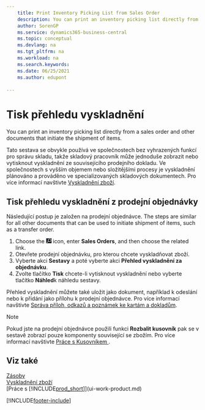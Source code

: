 ```yaml
---
    title: Print Inventory Picking List from Sales Order
    description: You can print an inventory picking list directly from a sales order, sales, invoice, and other outbound sales documents.
    author: SorenGP
    ms.service: dynamics365-business-central
    ms.topic: conceptual
    ms.devlang: na
    ms.tgt_pltfrm: na
    ms.workload: na
    ms.search.keywords:
    ms.date: 06/25/2021
    ms.author: edupont

---
```

# Tisk přehledu vyskladnění

You can print an inventory picking list directly from a sales order and other documents that initiate the shipment of items.

Tato sestava se obvykle používá ve společnostech bez vyhrazených funkcí pro správu skladu, takže skladový pracovník může jednoduše zobrazit nebo vytisknout vyskladnění ze souvisejícího prodejního dokladu. Ve společnostech s vyšším objemem nebo složitějšími procesy je vyskladnění plánováno a prováděno ve specializovaných skladových dokumentech. Pro více informací navštivte [Vyskladnění zboží](warehouse-pick-items.md).

## Tisk přehledu vyskladnění z prodejní objednávky

Následující postup je založen na prodejní objednávce. The steps are similar for all other documents that can be used to initiate shipment of items, such as a transfer order.

1. Choose the ![Search for Page or Report.](media/ui-search/search_small.png "Search for Page or Report icon") icon, enter **Sales Orders**, and then choose the related link.
2. Otevřete prodejní objednávku, pro kterou chcete vyskladňovat zboží.
3. Vyberte akci **Sestavy** a poté vyberte akci **Přehled vyskladnění za objednávku**.
4. Zvolte tlačítko **Tisk** chcete-li vytisknout vyskladnění nebo vyberte tlačítko **Náhled**k náhledu sestavy.

Přehled vyskladnění můžete také uložit jako dokument, například k odeslání nebo k přidání jako přílohu k prodejní objednávce. Pro více informací navštivte [Správa příloh, odkazů a poznámek ke kartám a dokladům](ui-how-add-link-to-record.md).

> [!NOTE]
> Pokud jste na prodejní objednávce použili funkci **Rozbalit kusovník** pak se v sestavě zobrazí pouze komponenty související se zbožím. Pro více informací navštivte [Práce s Kusovníkem ](inventory-how-work-BOMs.md).

## Viz také

[Zásoby](inventory-manage-inventory.md)  
[Vyskladnění zboží](warehouse-pick-items.md)  
[Práce s [!INCLUDE[prod_short](includes/prod_short.md)]](ui-work-product.md)

[!INCLUDE[footer-include](includes/footer-banner.md)]